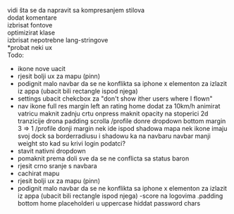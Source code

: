 vidi šta se da napravit sa kompresanjem stilova <br>
dodat komentare <br>
izbrisat fontove <br>
optimizirat klase <br>
izbrisat nepotrebne lang-stringove <br>
*probat neki ux <br>
Todo:
- ikone nove uacit
- rjesit bolji ux za mapu (pinn)
- podignit malo navbar da se ne konflikta sa iphone x elementon za izlazit iz appa (ubacit bili rectangle ispod njega)
- settings ubacit chekcbox za "don't show ither users where I flown"
- nav ikone full res
margin left an rating home dodat za 10km/h
animirat vatricu
maknit zadnju crtu
onpress maknit opacity na stoperici
2d tranzicije drona
padding scrolla /profile
donre dropdown bottom margin 3 => 1
/profile donji margin nek ide ispod shadowa
mapa nek ikone imaju svoj dock sa borderradiusu i shadowu ka na navbaru
navbar manji weight
sto kad su krivi login podatci?
- stavit nativni dropdown
- pomaknit prema doli sve da se ne conflicta sa status baron
- rjesit crno sranje s navbara
- cachirat mapu
- rjesit bolji ux za mapu (pinn)
- podignit malo navbar da se ne konflikta sa iphone x elementon za izlazit iz appa (ubacit bili rectangle ispod njega)
-score na logovima
.padding bottom home 
placeholderi u uppercase
hiddat password chars
